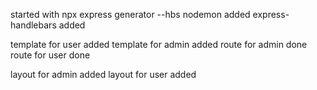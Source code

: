 started with npx express generator --hbs
nodemon added
express-handlebars added

template for user added
template for admin added
route for admin done
route for user done

layout for admin added
layout for user added



